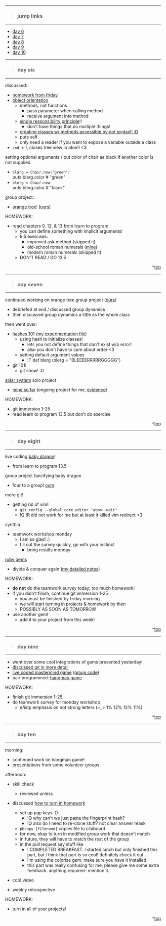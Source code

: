 - - -
> ### jump links ###
- - -

* [day 6](#day-six)
* [day 7](#day-seven)
* [day 8](#day-eight)
* [day 9](#day-nine)
* [day 10](#day-ten)

- - -
> ### day six ###
- - -

discussed:
* [homework from friday][d5]
* [object orientation][oori]
   * methods, not functions
      * pass parameter when calling method
      * receive argument into method
   * [single responsibility principle][srp]!!
      * don't have things that do multiple things!
   * [creating classes w/ methods accessible by dot syntax!! :D][ccls]
   * puts self
   * only need a reader if you want to expose a variable outside a class
* `cmd + \` closes tree view in atom! <3

setting optional arguments / put color of chair as black if another color is
not supplied:
* `blarg = Chair.new("green")`  
  puts blarg.color # "green"
* `blerg = Chair.new`  
  puts blerg.color # "black"

 group project:
 * [orange tree][orange]! ([ours][myorg])

 HOMEWORK:
 * read chapters 9, 12, & 13 from learn to program
    * you can define something with implicit arguments!
    * 9.5 exercises:
        * improved ask method (skipped it)
        * old-school roman numerals ([mine][myrno])
        * modern roman numerals (skipped it)
    * DON'T READ / DO 13.5

[d5]: https://github.com/drvonnjerryxlii/ada/blob/master/class-notes/week01.md#day-five

[oori]: https://github.com/Ada-Developers-Academy/daily-curriculum/blob/master/topic_resources/object-orientation.md

[srp]: http://en.wikipedia.org/wiki/Single_responsibility_principle

[ccls]: https://github.com/drvonnjerryxlii/ada/blob/master/class-notes/detailed-notes/d006-class-definition-example.rb

[orange]: https://github.com/Ada-Developers-Academy/daily-curriculum/blob/master/topic_resources/orange_tree.md

[myorg]: https://github.com/drvonnjerryxlii/ada/blob/master/class-projects/d006-orange-tree.rb

[myrno]: https://github.com/drvonnjerryxlii/ada/blob/master/learn-to-program/ex09.5-roman-numberals-old.rb

<div align="right">^<a href="#jump-links">top</a></div>


- - -
> ### day seven ###
- - -

continued working on orange tree group project ([ours][myorg])
* debriefed at end / discussed group dynamics
* then discussed group dynamics a little as the whole class

then went over:
* [hashes 101][hash] ([my experimentation file][myhash])
   * using hash to initialize classes!
      * lets you not define things that don't exist w/o error!
      * also you don't have to care about order <3
   * setting default argument values
      * !T def blarg (blerg = "BLEEEERRRRRGGGGG")
* git 101!
   * git show! :D

[solar system][sys] solo project
  * [mine so far][mysys] (ongoing project for me, [evidence][evid])

HOMEWORK:
  * git immersion 1-25
  * read learn to program 13.5 but don't do exercise


[hash]: https://github.com/Ada-Developers-Academy/daily-curriculum/blob/master/topic_resources/hash.md

[myhash]: https://github.com/drvonnjerryxlii/ada/blob/master/class-notes/detailed-notes/d007-class-exploration-more.rb

[sys]: https://github.com/Ada-Developers-Academy/daily-curriculum/blob/master/topic_resources/solar-system.md

[mysys]: https://github.com/drvonnjerryxlii/ada/blob/master/class-projects/d007-solar-system.rb

[evid]: http://drvonnjerryxlii.github.io/solarSystem

<div align="right">^<a href="#jump-links">top</a></div>


- - -
> ### day eight ###
- - -

live coding [baby dragon][baby]!
   * from learn to program 13.5

group project fancifying baby dragon
   * four to a group! [ours][ourbaby]

more git!
* getting rid of vim!
   * `git config --global core.editor "atom--wait"`
   * !Q !R did not work for me but at least it killed vim redirect <3

cynthia
* teamwork workshop monday
   * I am so glad! :)
   * fill out the survey quickly, go with your instinct
      * bring results monday

[ruby gems][rgem]
* divide & conquer again ([my detailed notes][gemsnt])


HOMEWORK:
* __do not__ do the teamwork survey today; too much homework!
* if you didn't finish, continue git immersion 1-25
   * you must be finished by friday morning
   * we will start turning in projects & homework by then
   * POSSIBLY AS SOON AS TOMORROW
* use another gem!
   * add it to your project from this week!

[baby]: https://github.com/Ada-Developers-Academy/daily-curriculum/blob/master/topic_resources/baby_dragon_fancify.md

[ourbaby]: https://github.com/drvonnjerryxlii/ada/blob/master/learn-to-program/ex13.5-baby-dragon.rb

[rgem]: https://github.com/Ada-Developers-Academy/daily-curriculum/blob/master/topic_resources/introducing-gems.md

[gemsnt]:  https://github.com/drvonnjerryxlii/ada/blob/master/class-notes/detailed-notes/ex13.5-baby-dragon.rb

<div align="right">^<a href="#jump-links">top</a></div>


- - -
> ### day nine ###
- - -

* went over some cool integrations of gems presented yesterday!
* [discussed git in more detail][d9git]
* [live coded mastermind game][mm] ([group code][mmgrp])
* pair programmed: [hangman game][hg]

HOMEWORK:
* finish git immersion 1-25
* do teamwork survey for monday workshop
   * e/istp emphasis on not strong letters (>_> 1% 12% 12% 11%)


[d9git]: https://github.com/drvonnjerryxlii/ada/blob/master/class-notes/detailed-notes/d009-git-branching-vs-forking-vs-cloning.md

[mm]: https://github.com/Ada-Developers-Academy/daily-curriculum/blob/master/topic_resources/mastermind.md

[mmgrp]: https://github.com/Ada-Developers-Academy/daily-curriculum/blob/master/topic_resources/mastermind_group_code.rb

[hg]: https://github.com/Ada-Developers-Academy/daily-curriculum/blob/master/topic_resources/hangman.md

<div align="right">^<a href="#jump-links">top</a></div>


- - -
> ### day ten ###
- - -

morning:
* continued work on hangman game!
* presentations from some volunteer groups

afternoon:
* skill check
   * reviewed unless

* discussed [how to turn in homework][howhw]
   * set up pgp keys :D
      * !Q why can't we just paste the fingerprint hash?
      * !Q also do I need to re-clone stuff? not clear answer reask
   * `pbcopy [filename]` copies file to clipboard
   * for now, okay to turn in modified group work that doesn't match
   * in future, they will have to match the rest of the group
   * in the pull request say stuff like
      * I COMPLETED BREAKFAST. I started lunch but only finished this part, but
        I think that part is so cool! definitely check it out.
      * i'm using the colorize gem. make sure you have it installed.
      * this part was really confusing for me, please give me some extra
        feedback. anything required- mention it.

* cool video
* weekly retrospective


HOMEWORK:
* turn in all of your projects!


[howhw]: https://github.com/Ada-Developers-Academy/daily-curriculum/blob/master/topic_resources/how-to-turn-in-your-projects.md

<div align="right">^<a href="#jump-links">top</a></div>
